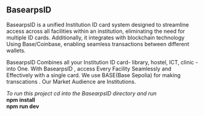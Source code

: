  <h2>BasearpsID</h2>
<p>
  BasearpsID is a unified Institution ID card system designed to streamline access across all facilities within an institution,
  eliminating the need for multiple ID cards. Additionally, it integrates with blockchain technology Using Base/Coinbase,
  enabling seamless transactions between different wallets.
</p>

<p> BasearpsID Combines all your Institution ID card- library, hostel, ICT, clinic - into One.
 With BasearpsID , access Every Facility Seamlessly and Effectively with a single card.
We use BASE(Base Sepolia) for making transcations .
Our Market Audience are Institutions.
</p>

<i> To run this project cd into the BasearpsID directory and run </i>
</br>
<b> npm install </b>
</br>
<b> npm run dev </b>
